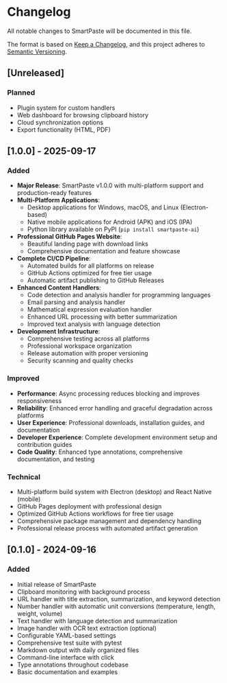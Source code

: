 # Changelog

All notable changes to SmartPaste will be documented in this file.

The format is based on [Keep a Changelog](https://keepachangelog.com/en/1.0.0/),
and this project adheres to [Semantic Versioning](https://semver.org/spec/v2.0.0.html).

## [Unreleased]

### Planned
- Plugin system for custom handlers
- Web dashboard for browsing clipboard history
- Cloud synchronization options
- Export functionality (HTML, PDF)

## [1.0.0] - 2025-09-17

### Added
- **Major Release**: SmartPaste v1.0.0 with multi-platform support and production-ready features
- **Multi-Platform Applications**:
  - Desktop applications for Windows, macOS, and Linux (Electron-based)
  - Native mobile applications for Android (APK) and iOS (IPA)
  - Python library available on PyPI (`pip install smartpaste-ai`)
- **Professional GitHub Pages Website**: 
  - Beautiful landing page with download links
  - Comprehensive documentation and feature showcase
- **Complete CI/CD Pipeline**:
  - Automated builds for all platforms on release
  - GitHub Actions optimized for free tier usage
  - Automatic artifact publishing to GitHub Releases
- **Enhanced Content Handlers**:
  - Code detection and analysis handler for programming languages
  - Email parsing and analysis handler
  - Mathematical expression evaluation handler
  - Enhanced URL processing with better summarization
  - Improved text analysis with language detection
- **Development Infrastructure**:
  - Comprehensive testing across all platforms
  - Professional workspace organization
  - Release automation with proper versioning
  - Security scanning and quality checks

### Improved
- **Performance**: Async processing reduces blocking and improves responsiveness
- **Reliability**: Enhanced error handling and graceful degradation across platforms
- **User Experience**: Professional downloads, installation guides, and documentation
- **Developer Experience**: Complete development environment setup and contribution guides
- **Code Quality**: Enhanced type annotations, comprehensive documentation, and testing

### Technical
- Multi-platform build system with Electron (desktop) and React Native (mobile)
- GitHub Pages deployment with professional design
- Optimized GitHub Actions workflows for free tier usage
- Comprehensive package management and dependency handling
- Professional release process with automated artifact generation

## [0.1.0] - 2024-09-16

### Added
- Initial release of SmartPaste
- Clipboard monitoring with background process
- URL handler with title extraction, summarization, and keyword detection
- Number handler with automatic unit conversions (temperature, length, weight, volume)
- Text handler with language detection and summarization
- Image handler with OCR text extraction (optional)
- Configurable YAML-based settings
- Comprehensive test suite with pytest
- Markdown output with daily organized files
- Command-line interface with click
- Type annotations throughout codebase
- Basic documentation and examples